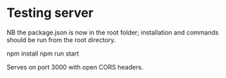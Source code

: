 # Testing server

NB the package.json is now in the root folder; installation and commands
should be run from the root directory.

  npm install
  npm run start

Serves on port 3000 with open CORS headers.
